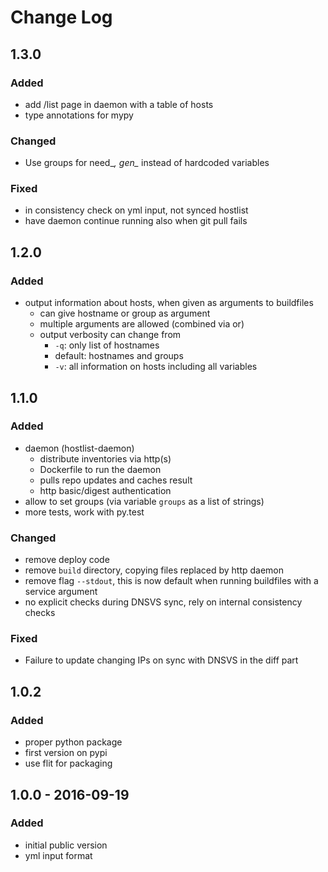 # Change Log

## 1.3.0

### Added
* add /list page in daemon with a table of hosts
* type annotations for mypy

### Changed
* Use groups for need_*, gen_* instead of hardcoded variables

### Fixed
* in consistency check on yml input, not synced hostlist
* have daemon continue running also when git pull fails

## 1.2.0

### Added
* output information about hosts, when given as arguments to buildfiles
  * can give hostname or group as argument
  * multiple arguments are allowed (combined via or)
  * output verbosity can change from
    * `-q`: only list of hostnames
    * default: hostnames and groups
    * `-v`: all information on hosts including all variables

## 1.1.0

### Added
* daemon (hostlist-daemon)
  * distribute inventories via http(s)
  * Dockerfile to run the daemon
  * pulls repo updates and caches result
  * http basic/digest authentication
* allow to set groups (via variable `groups` as a list of strings)
* more tests, work with py.test

### Changed
* remove deploy code
* remove `build` directory, copying files replaced by http daemon
* remove flag `--stdout`, this is now default when running buildfiles with a service argument
* no explicit checks during DNSVS sync, rely on internal consistency checks

### Fixed
* Failure to update changing IPs on sync with DNSVS in the diff part

## 1.0.2

### Added
* proper python package
* first version on pypi
* use flit for packaging

## 1.0.0 - 2016-09-19

### Added
* initial public version
* yml input format
